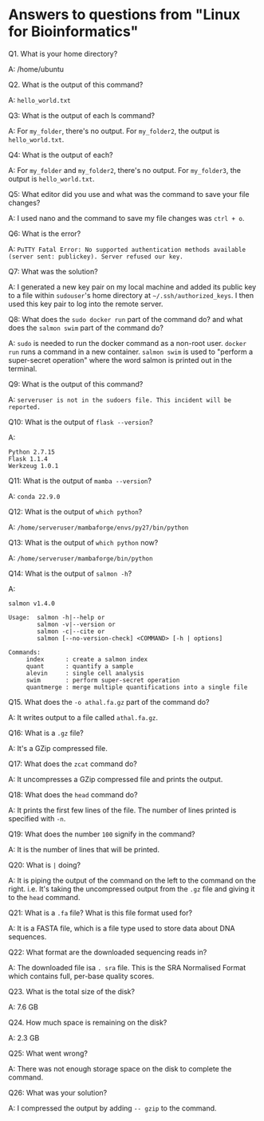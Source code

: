 # Answers to questions from "Linux for Bioinformatics"

Q1. What is your home directory?

A: /home/ubuntu

Q2. What is the output of this command?

A: `hello_world.txt`

Q3: What is the output of each ls command?

A: For `my_folder`, there's no output. For `my_folder2`, the output is `hello_world.txt`.

Q4: What is the output of each?

A: For `my_folder` and `my_folder2`, there's no output. For `my_folder3`, the output is `hello_world.txt`.

Q5: What editor did you use and what was the command to save your file changes?

A: I used nano and the command to save my file changes was `ctrl + o`.

Q6: What is the error?

A: `PuTTY Fatal Error: No supported authentication methods available (server sent: publickey). Server refused our key.`

Q7: What was the solution?

A: I generated a new key pair on my local machine and added its public key to a file within `sudouser`'s home directory at `~/.ssh/authorized_keys`. I then used this key pair to log into the remote server.

Q8: What does the `sudo docker run` part of the command do? and what does the `salmon swim` part of the command do?

A: `sudo` is needed to run the docker command as a non-root user. `docker run` runs a command in a new container. `salmon swim` is used to "perform a super-secret operation" where the word salmon is printed out in the terminal.

Q9: What is the output of this command?

A: `serveruser is not in the sudoers file. This incident will be reported.`

Q10: What is the output of `flask --version`?

A: 
```
Python 2.7.15
Flask 1.1.4
Werkzeug 1.0.1
```

Q11: What is the output of `mamba --version`?

A: `conda 22.9.0`

Q12: What is the output of `which python`?

A: `/home/serveruser/mambaforge/envs/py27/bin/python`

Q13: What is the output of `which python` now?

A: `/home/serveruser/mambaforge/bin/python`

Q14: What is the output of `salmon -h`?

A:
```
salmon v1.4.0

Usage:  salmon -h|--help or
        salmon -v|--version or
        salmon -c|--cite or
        salmon [--no-version-check] <COMMAND> [-h | options]

Commands:
     index      : create a salmon index
     quant      : quantify a sample
     alevin     : single cell analysis
     swim       : perform super-secret operation
     quantmerge : merge multiple quantifications into a single file
```

Q15. What does the `-o athal.fa.gz` part of the command do? 

A: It writes output to a file called `athal.fa.gz`.

Q16: What is a `.gz` file?

A: It's a GZip compressed file.

Q17: What does the `zcat` command do?

A: It uncompresses a GZip compressed file and prints the output.

Q18: What does the `head` command do?

A: It prints the first few lines of the file. The number of lines printed is specified with `-n`.

Q19: What does the number `100` signify in the command?

A: It is the number of lines that will be printed.

Q20: What is `|` doing?

A: It is piping the output of the command on the left to the command on the right. i.e. It's taking the uncompressed output from the `.gz` file and giving it to the `head` command.

Q21: What is a `.fa` file? What is this file format used for?

A: It is a FASTA file, which is a file type used to store data about DNA sequences.

Q22: What format are the downloaded sequencing reads in?

A: The downloaded file isa `. sra` file. This is the SRA Normalised Format which contains full, per-base quality scores.

Q23. What is the total size of the disk?

A: 7.6 GB

Q24. How much space is remaining on the disk?

A: 2.3 GB

Q25: What went wrong?

A: There was not enough storage space on the disk to complete the command.

Q26: What was your solution?

A: I compressed the output by adding `-- gzip` to the command.